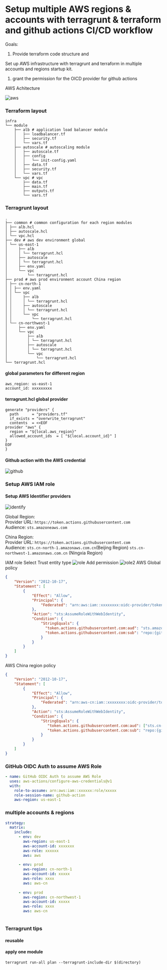 # Setup multiple AWS regions & accounts with terragrunt & terraform and github actions CI/CD workflow

Goals:
1.  Provide terraform code structure and 

Set up AWS infrastructure with terragrunt and terraform in multiple accounts and regions startup kit.

1. grant the permission for the OICD provider for github actions


AWS Achitecture

![aws](images/aws.png)


### Terraform layout
```
infra
└── module
    ├── alb # application load balancer module
    │   ├── loadbalancer.tf
    │   ├── security.tf
    │   └── vars.tf
    ├── autoscale # autoscaling module
    │   ├── autoscale.tf
    │   ├── config
    │   │   └── init-config.yaml
    │   ├── data.tf
    │   ├── security.tf
    │   └── vars.tf
    └── vpc # vpc
        ├── data.tf
        ├── main.tf
        ├── outputs.tf
        └── vars.tf
```
### Terragrunt layout
```
.
├── common # common configuration for each region modules
│ ├── alb.hcl
│ ├── autoscale.hcl
│ └── vpc.hcl
├── dev # aws dev environment global
│ └── us-east-1
│     ├── alb
│     │ └── terragrunt.hcl
│     ├── autoscale
│     │ └── terragrunt.hcl
│     ├── env.yaml
│     └── vpc
│         └── terragrunt.hcl
├── prod # aws prod environment account China region
│ ├── cn-north-1
│ │ ├── env.yaml
│ │ └── vpc
│ │     ├── alb
│ │     │ └── terragrunt.hcl
│ │     ├── autoscale
│ │     │ └── terragrunt.hcl
│ │     └── vpc
│ │         └── terragrunt.hcl
│ └── cn-northwest-1
│     ├── env.yaml
│     └── vpc
│         ├── alb
│         │ └── terragrunt.hcl
│         ├── autoscale
│         │ └── terragrunt.hcl
│         └── vpc
│             └── terragrunt.hcl
└── terragrunt.hcl
```

#### global parameters for different region
```
aws_region: us-east-1
account_id: xxxxxxxxx
```

#### terragrunt.hcl global provider
```hcl
generate "providers" {
  path      = "providers.tf"
  if_exists = "overwrite_terragrunt"
  contents  = <<EOF
provider "aws" {
  region = "${local.aws_region}"
  allowed_account_ids  = [ "${local.account_id}" ]
}
EOF
}
```

#### Github action with the AWS credential

![github](images/github.png)


### Setup AWS IAM role 
#### Setup AWS Identifier providers
![identify](images/identity.png)

Global Region:   
Provider URL: `https://token.actions.githubusercontent.com`  
Audience: `sts.amazoneaws.com`

China Region:  
Provider URL: `https://token.actions.githubusercontent.com`  
Audience: `sts.cn-north-1.amazonaws.com.cn`(Beijing Region) `sts.cn-northwest-1.amazonaws.com.cn` (Ningxia Region)

IAM role
Select Trust entity type
![role](images/role.png)
Add permission
![role2](images/role2.png)
AWS Global policy
```json
{
    "Version": "2012-10-17",
    "Statement": [
        {
            "Effect": "Allow",
            "Principal": {
                "Federated": "arn:aws:iam::xxxxxxxx:oidc-provider/token.actions.githubusercontent.com"
            },
            "Action": "sts:AssumeRoleWithWebIdentity",
            "Condition": {
                "StringEquals": {
                  "token.actions.githubusercontent.com:aud": "sts.amazonaws.com",
                  "token.actions.githubusercontent.com:sub": "repo:{gituser}/{gitrepo}:ref:refs/heads/xxx"
                }
            }
        }
    ]
}
```
AWS China region policy
```json
{
    "Version": "2012-10-17",
    "Statement": [
        {
            "Effect": "Allow",
            "Principal": {
                "Federated": "arn:aws-cn:iam::xxxxxxxx:oidc-provider/token.actions.githubusercontent.com"
            },
            "Action": "sts:AssumeRoleWithWebIdentity",
            "Condition": {
                "StringEquals": {
                   "token.actions.githubusercontent.com:aud": ["sts.cn-north-1.amazonaws.com.cn","sts.cn-northwest-1.amazonaws.com.cn"],
                   "token.actions.githubusercontent.com:sub": "repo:{gituser}/{gitrepo}:ref:refs/heads/xxx"
                }
            }
        }
    ]
}
```

###  GitHub OIDC Auth to assume AWS Role

```yaml
- name: GitHub OIDC Auth to assume AWS Role
  uses: aws-actions/configure-aws-credentials@v1
  with:
    role-to-assume: arn:aws:iam::xxxxxx:role/xxxxx
    role-session-name: github-action
    aws-region: us-east-1
```

### multiple accounts & regions
```yaml
strategy:
  matrix:
    include:
      - env: dev
        aws-region: us-east-1
        aws-account-id: xxxxxxx
        aws-role: xxxxxx
        aws: aws
        
      - env: prod
        aws-region: cn-north-1
        aws-account-id: xxxxx
        aws-role: xxxx
        aws: aws-cn
        
      - env: prod
        aws-region: cn-northwest-1
        aws-account-id: xxxxx
        aws-role: xxxx
        aws: aws-cn
  
```

### Terragrunt tips
#### reusable 

#### apply one module
```shell
terragrunt run-all plan --terragrunt-include-dir $(directory)
```
 

